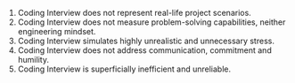 1. Coding Interview does not represent real-life project scenarios.
2. Coding Interview does not measure problem-solving capabilities, neither engineering mindset.
3. Coding Interview simulates highly unrealistic and unnecessary stress.
4. Coding Interview does not address communication, commitment and humility.
5. Coding Interview is superficially inefficient and unreliable.